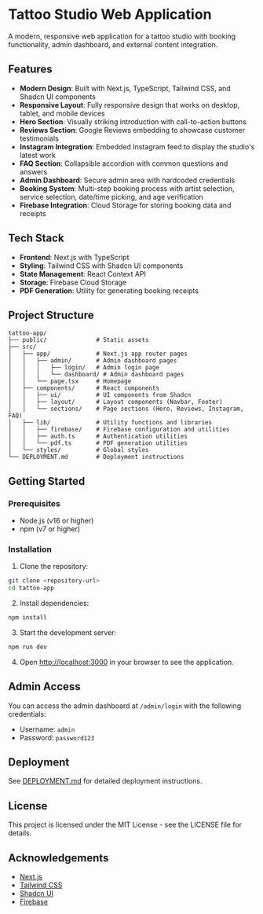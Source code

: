 # Tattoo Studio Web Application

A modern, responsive web application for a tattoo studio with booking functionality, admin dashboard, and external content integration.

## Features

- **Modern Design**: Built with Next.js, TypeScript, Tailwind CSS, and Shadcn UI components
- **Responsive Layout**: Fully responsive design that works on desktop, tablet, and mobile devices
- **Hero Section**: Visually striking introduction with call-to-action buttons
- **Reviews Section**: Google Reviews embedding to showcase customer testimonials
- **Instagram Integration**: Embedded Instagram feed to display the studio's latest work
- **FAQ Section**: Collapsible accordion with common questions and answers
- **Admin Dashboard**: Secure admin area with hardcoded credentials
- **Booking System**: Multi-step booking process with artist selection, service selection, date/time picking, and age verification
- **Firebase Integration**: Cloud Storage for storing booking data and receipts

## Tech Stack

- **Frontend**: Next.js with TypeScript
- **Styling**: Tailwind CSS with Shadcn UI components
- **State Management**: React Context API
- **Storage**: Firebase Cloud Storage
- **PDF Generation**: Utility for generating booking receipts

## Project Structure

```
tattoo-app/
├── public/              # Static assets
├── src/
│   ├── app/             # Next.js app router pages
│   │   ├── admin/       # Admin dashboard pages
│   │   │   ├── login/   # Admin login page
│   │   │   └── dashboard/ # Admin dashboard pages
│   │   └── page.tsx     # Homepage
│   ├── components/      # React components
│   │   ├── ui/          # UI components from Shadcn
│   │   ├── layout/      # Layout components (Navbar, Footer)
│   │   └── sections/    # Page sections (Hero, Reviews, Instagram, FAQ)
│   ├── lib/             # Utility functions and libraries
│   │   ├── firebase/    # Firebase configuration and utilities
│   │   ├── auth.ts      # Authentication utilities
│   │   └── pdf.ts       # PDF generation utilities
│   └── styles/          # Global styles
└── DEPLOYMENT.md        # Deployment instructions
```

## Getting Started

### Prerequisites

- Node.js (v16 or higher)
- npm (v7 or higher)

### Installation

1. Clone the repository:
```bash
git clone <repository-url>
cd tattoo-app
```

2. Install dependencies:
```bash
npm install
```

3. Start the development server:
```bash
npm run dev
```

4. Open [http://localhost:3000](http://localhost:3000) in your browser to see the application.

## Admin Access

You can access the admin dashboard at `/admin/login` with the following credentials:

- Username: `admin`
- Password: `password123`

## Deployment

See [DEPLOYMENT.md](./DEPLOYMENT.md) for detailed deployment instructions.

## License

This project is licensed under the MIT License - see the LICENSE file for details.

## Acknowledgements

- [Next.js](https://nextjs.org/)
- [Tailwind CSS](https://tailwindcss.com/)
- [Shadcn UI](https://ui.shadcn.com/)
- [Firebase](https://firebase.google.com/)
